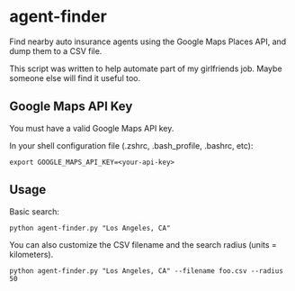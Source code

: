 # agent-finder
Find nearby auto insurance agents using the Google Maps Places API, and dump them to a CSV file.

This script was written to help automate part of
my girlfriends job. Maybe someone else will find it useful too.

## Google Maps API Key
You must have a valid Google Maps API key.

In your shell configuration file (.zshrc, .bash_profile, .bashrc, etc):
```shell
export GOOGLE_MAPS_API_KEY=<your-api-key>
```

## Usage



Basic search:

```shell
python agent-finder.py "Los Angeles, CA"
```

You can also customize the CSV filename and the search radius (units = kilometers).
```shell
python agent-finder.py "Los Angeles, CA" --filename foo.csv --radius 50
```
